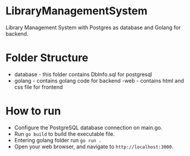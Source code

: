 # LibraryManagementSystem

Library Management System with Postgres as database and Golang for backend.

# Folder Structure
- database - this folder contains DbInfo.sql for postgresql
- golang - contains golang code for backend
 -web - contains html and css file for frontend

# How to run

- Configure the PostgreSQL database connection on main.go.
- Run `go build` to build the executable file.
- Entering golang folder run `go run .`
- Open your web browser, and navigate to `http://localhost:3000`.
